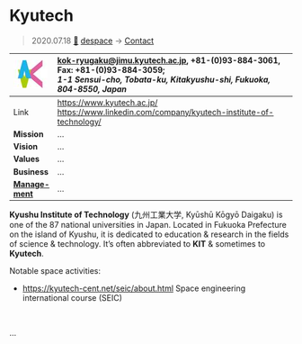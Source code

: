 # Kyutech
> 2020.07.18 [🚀](../index/index.md) [despace](index.md) → [Contact](contact.md)

|[![](f/contact/k/kyutech_logo1_thumb.jpg)](f/contact/k/kyutech_logo1.png)|<kok-ryugaku@jimu.kyutech.ac.jp>, +81-(0)93-884-3061, Fax: +81-(0)93-884-3059;<br> *1-1 Sensui-cho, Tobata-ku, Kitakyushu-shi, Fukuoka, 804-8550, Japan*|
|:--|:--|
|Link|<https://www.kyutech.ac.jp/><br> <https://www.linkedin.com/company/kyutech-institute-of-technology/>|
|**Mission**|…|
|**Vision**|…|
|**Values**|…|
|**Business**|…|
|**[Manage-<br>ment](mgmt.md)**|…|

**Kyushu Institute of Technology** (九州工業大学, Kyūshū Kōgyō Daigaku) is one of the 87 national universities in Japan. Located in Fukuoka Prefecture on the island of Kyushu, it is dedicated to education & research in the fields of science & technology. It’s often abbreviated to **KIT** & sometimes to **Kyutech**.

Notable space activities:

   - <https://kyutech-cent.net/seic/about.html> Space engineering international course (SEIC)

<p style="page-break-after:always"> </p>

…


